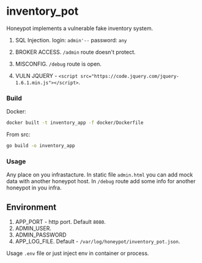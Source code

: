 # inventory_pot



Honeypot implements a vulnerable fake inventory system.

1. SQL Injection.
login: `admin'--`
password: `any`

2. BROKER ACCESS. `/admin` route doesn't protect.

3. MISCONFIG. `/debug` route is open.

4. VULN JQUERY - `<script src="https://code.jquery.com/jquery-1.6.1.min.js"></script>`.

### Build

Docker:
```bash
docker built -t inventory_app -f docker/Dockerfile
```

From src:
```bash
go build -o inventory_app
```

### Usage

Any place on you infrastacture. In static file `admin.html` you can add mock data with another honeypot host. In `/debug` route add some info for another honeypot in you infra.

## Environment

1. APP_PORT - http port. Default `8080`.
2. ADMIN_USER.
3. ADMIN_PASSWORD
4. APP_LOG_FILE. Default - `/var/log/honeypot/inventory_pot.json`.

Usage `.env` file or just inject env in container or process.